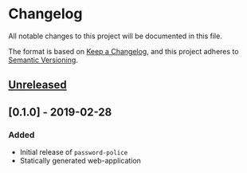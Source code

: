 # Changelog
All notable changes to this project will be documented in this file.

The format is based on [Keep a Changelog](https://keepachangelog.com/en/1.0.0/),
and this project adheres to [Semantic Versioning](https://semver.org/spec/v2.0.0.html).

## [Unreleased]

## [0.1.0] - 2019-02-28
### Added
- Initial release of `password-police`
- Statically generated web-application

[Unreleased]: https://github.com/rclement/password-police/compare/0.1.0...HEAD
